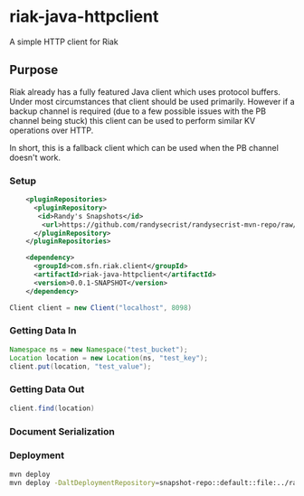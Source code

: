 # riak-java-httpclient
A simple HTTP client for Riak

## Purpose
Riak already has a fully featured Java client which uses protocol buffers.  Under most
circumstances that client should be used primarily.  However if a backup channel is
required (due to a few possible issues with the PB channel being stuck) this client can
be used to perform similar KV operations over HTTP.

In short, this is a fallback client which can be used when the PB channel doesn't work.

### Setup
```xml
    <pluginRepositories>
      <pluginRepository>
       <id>Randy's Snapshots</id>
        <url>https://github.com/randysecrist/randysecrist-mvn-repo/raw/master/snapshots</url>
      </pluginRepository>
    </pluginRepositories>

    <dependency>
      <groupId>com.sfn.riak.client</groupId>
      <artifactId>riak-java-httpclient</artifactId>
      <version>0.0.1-SNAPSHOT</version>
    </dependency>
```

```java
Client client = new Client("localhost", 8098)
```

### Getting Data In
```java
Namespace ns = new Namespace("test_bucket");
Location location = new Location(ns, "test_key");
client.put(location, "test_value");
```

### Getting Data Out
```java
client.find(location)
```

### Document Serialization

### Deployment
```bash
mvn deploy
mvn deploy -DaltDeploymentRepository=snapshot-repo::default::file:../randysecrist-mvn-repo/snapshots
```
